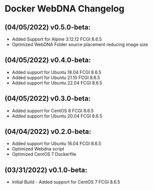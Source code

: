 # Docker WebDNA Changelog

## (04/05/2022) v0.5.0-beta:
- Added Support for Alpine 3.12.12 FCGI 8.6.5
- Optimized WebDNA Folder source placement reducing image size

## (04/05/2022) v0.4.0-beta:
- Added support for Ubuntu 18.04 FCGI 8.6.5
- Added support for Ubuntu 21.10 FCGI 8.6.5
- Added support for Ubuntu 22.04 FCGI 8.6.5

## (04/05/2022) v0.3.0-beta:
- Added support for CentOS 8 FCGI 8.6.5
- Added support for Ubuntu 20.04 FCGI 8.6.5

## (04/04/2022) v0.2.0-beta:
- Added support for Ubuntu 16.04 FCGI 8.6.5
- Optimized Webdna script
- Optimized CentOS 7 Dockerfile

## (03/31/2022) v0.1.0-beta:
- Initial Build - Added support for CentOS 7 FCGI 8.6.5